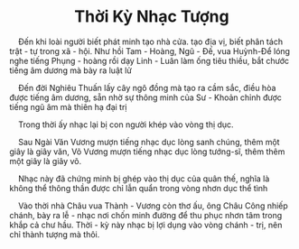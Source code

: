 # <center>Thời Kỳ Nhạc Tượng</center>

&nbsp;&nbsp;&nbsp;&nbsp;Đến khi loài người biết phát minh tạo nhà cửa. tạo địa vị, biết phân tách trật - tự trong xã - hội. Như hồi Tam - Hoàng, Ngũ - Đế, vua Huỳnh-Để lóng nghe tiếng Phụng - hoàng rồi dạy Linh - Luân làm ống tiêu thiều, bắt chước tiếng âm dương mà bày ra luật lử

&nbsp;&nbsp;&nbsp;&nbsp;Đến đời Nghiêu Thuấn lấy cây ngô đồng mà tạo ra cầm sắc, điều hòa được tiếng âm dương, sẵn nhờ sự thông minh của Sư - Khoản chỉnh được tiếng ngũ âm mà thiên hạ đại trị

&nbsp;&nbsp;&nbsp;&nbsp;Trong thời ấy nhạc lại bị con người khép vào vòng thị dục.

&nbsp;&nbsp;&nbsp;&nbsp;Sau Ngài Văn Vương mượn tiếng nhạc dục lòng sanh chúng, thêm một giây là giây văn, Võ Vương mượn tiếng nhạc dục lòng tướng-sĩ, thêm thêm một giây là giây võ.

&nbsp;&nbsp;&nbsp;&nbsp;Nhạc này đã chứng minh bị ghép vào thị dục của quân thế, nghĩa là không thể thông thần được chỉ lẫn quẩn trong vòng nhơn dục thể tình

&nbsp;&nbsp;&nbsp;&nbsp;Vào thời nhà Châu vua Thành - Vương còn thơ ấu, ông Châu Công nhiếp chánh, bày ra lễ - nhạc nơi chốn minh đường để thu phục nhơn tâm trong khắp cả chư hầu. Thời - kỳ này nhạc bị lợi dụng vào vòng chánh - trị, nên chỉ thành tượng mà thôi.
